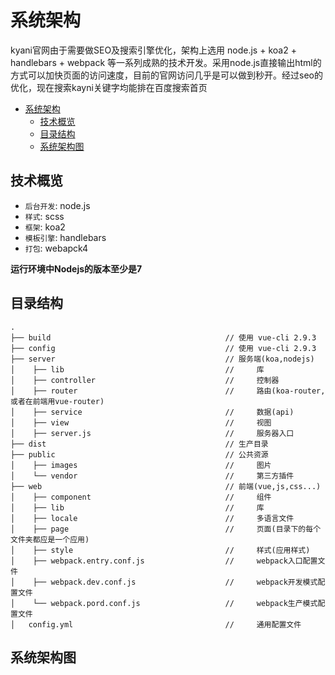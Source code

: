 # 系统架构
kyani官网由于需要做SEO及搜索引擎优化，架构上选用 node.js + koa2 + handlebars + webpack 等一系列成熟的技术开发。采用node.js直接输出html的方式可以加快页面的访问速度，目前的官网访问几乎是可以做到秒开。经过seo的优化，现在搜索kayni关键字均能排在百度搜索首页

<!-- TOC -->

- [系统架构](#系统架构)
  - [技术概览](#技术概览)
  - [目录结构](#目录结构)
  - [系统架构图](#系统架构图)

<!-- /TOC -->

## 技术概览
* `后台开发`: node.js
* `样式`: scss
* `框架`: koa2
* `模板引擎`: handlebars
* `打包`: webapck4

**运行环境中Nodejs的版本至少是7**

## 目录结构

```text
.
├── build                                       // 使用 vue-cli 2.9.3
├── config                                      // 使用 vue-cli 2.9.3
├── server                                      // 服务端(koa,nodejs)
│    ├── lib                                    //     库
│    ├── controller                             //     控制器
│    ├── router                                 //     路由(koa-router,或者在前端用vue-router)
│    ├── service                                //     数据(api)
│    ├── view                                   //     视图
│    ├── server.js                              //     服务器入口
├── dist                                        // 生产目录
├── public                                      // 公共资源
│    ├── images                                 //     图片
│    └── vendor                                 //     第三方插件
├── web                                         // 前端(vue,js,css...)
│    ├── component                              //     组件
│    ├── lib                                    //     库
│    ├── locale                                 //     多语言文件
│    ├── page                                   //     页面(目录下的每个文件夹都应是一个应用)
│    ├── style                                  //     样式(应用样式)
│    ├── webpack.entry.conf.js                  //     webpack入口配置文件
│    ├── webpack.dev.conf.js                    //     webpack开发模式配置文件
│    └── webpack.pord.conf.js                   //     webpack生产模式配置文件
│   config.yml                                  //     通用配置文件
```

## 系统架构图